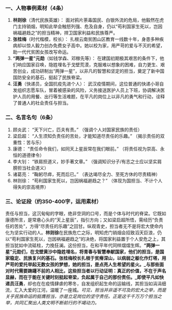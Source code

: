 
### 一、人物事例素材（4条）

1.  **林则徐**（清代民族英雄）： 面对鸦片荼毒国民、白银外流的危局，他毅然在虎门主持销烟，明知此举会触怒列强、危及自身，仍以“苟利国家生死以，岂因祸福避趋之”的担当精神，捍卫国家利益和民族尊严。
2.  **张桂梅**（时代楷模，校长）： 扎根云南贫困山区教育一线数十年，身患多种疾病却以惊人毅力创办免费女子高中。她以校为家，用严苛的爱与不灭的希望，助一代代贫困女孩改写命运。 
3.  **“两弹一星”元勋**（如钱学森、邓稼先等）： 在建国初期极其艰苦的条件下，他们响应国家召唤，隐姓埋名于戈壁荒漠，克服难以想象的困难，自力更生、艰苦创业，成功研制出“两弹一星”，以非凡的智慧和坚定的担当，奠定了新中国国防安全的基石，挺起了民族脊梁。
4.  **汪勇**（快递员，全国抗疫先进个人）： 武汉疫情期间，这位普通的快递小哥自发组织志愿车队，冒着被感染的风险，义务接送医护人员上下班，协调解决医护人员的用餐、出行等生活难题，在平凡的岗位上以非凡的勇气和行动，诠释了普通人的社会责任与担当。

### 二、名言名句（6条）

1.  顾炎武： “天下兴亡，匹夫有责。” （强调个人对国家民族的责任）
2.  梁启超： “人生须知负责任的苦处，才能知道尽责任的乐趣。” （揭示责任的双重性：苦与乐）
3.  康德： “责任命令我们，如同天上星辰常在我们眼前。” （将责任视为崇高、永恒的道德律令）
4.  李大钊： “铁肩担道义，妙手著文章。” （强调知识分子/有志之士应以坚实肩膀担当社会道义）
5.  诸葛亮： “鞠躬尽瘁，死而后已。” （表达竭尽全力、至死方休的尽责精神）
6.  林则徐： “苟利国家生死以，岂因祸福避趋之？” （体现为国担当、不计个人得失的崇高境界）

### 三、论证段（约350-400字，运用素材）

责任与担当，这沉甸甸的字眼，绝非空洞的口号，而是个体与时代的脊梁。它既如康德所言，是常悬心头的“天上星辰”，指引方向；又如梁启超所悟，需经历“负责任的苦处”，方得“尽责任的乐趣”之回甘。纵观青史，担当者无不是将宏大使命内化为坚实行动的人。**林则徐**在民族危亡之际，明知虎门销烟会招致滔天巨浪，仍以“苟利国家生死以，岂因祸福避趋之”的决绝，将国家利益置于个人安危之上，其担当犹如中流砥柱，力挽狂澜。这份担当，在和平年代同样熠熠生辉。**“两弹一星”**元勋们，在戈壁黄沙中隐姓埋名，将青春与智慧奉献国家，他们的担当，是国家稳定、民族复兴的基石。**张桂梅校长**扎根于贫瘠深山，以病弱之躯化作灯塔，用严苛的爱托举起无数女孩的梦想，她的担当，是点亮人生希望的星火。_与那些面对时代需要踌躇不前的人相比，这些担当者以行动证明：真正的价值，不在于声名显赫，而在于能在关键时刻挺起脊梁，负起属于自己的那份责任。_即使平凡如快递员**汪勇**，却也在在疫情肆虐的寒冬，自发组织起生命的运输线，其担当如涓涓细流，汇入大爱的江河，温暖了一座城。_可见，担当并非遥不可及的宏大之举，而是关乎民族命运的挺膺担当，亦是立足岗位的坚守责任。正是这千千万万个担当之举，共同汇聚出人类文明不断前行的不竭动力。_
